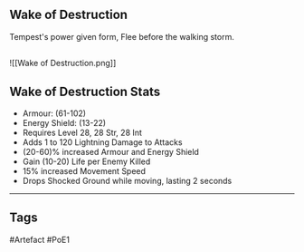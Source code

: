 ## Wake of Destruction
Tempest's power given form,
Flee before the walking storm.
##
![[Wake of Destruction.png]]
## Wake of Destruction Stats
- Armour: (61-102)
- Energy Shield: (13-22)
- Requires Level 28, 28 Str, 28 Int
- Adds 1 to 120 Lightning Damage to Attacks
- (20-60)% increased Armour and Energy Shield
- Gain (10-20) Life per Enemy Killed
- 15% increased Movement Speed
- Drops Shocked Ground while moving, lasting 2 seconds


---
## Tags
#Artefact
#PoE1